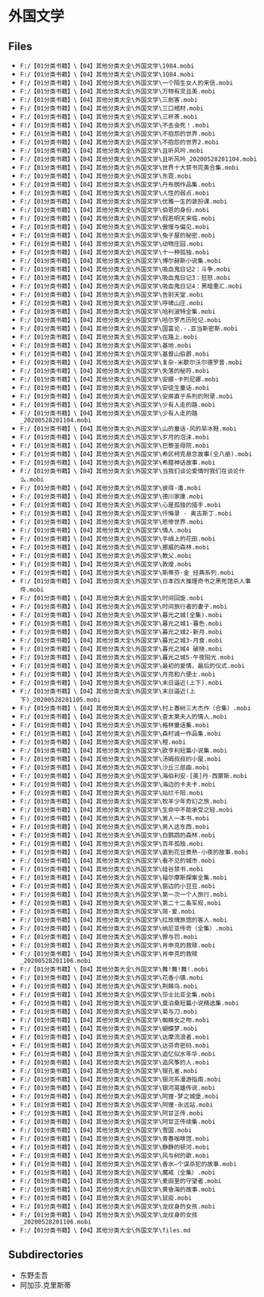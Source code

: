 # 外国文学

## Files

- `F:/【01分类书籍】\【04】其他分类大全\外国文学\1984.mobi`
- `F:/【01分类书籍】\【04】其他分类大全\外国文学\1Q84.mobi`
- `F:/【01分类书籍】\【04】其他分类大全\外国文学\一个陌生女人的来信.mobi`
- `F:/【01分类书籍】\【04】其他分类大全\外国文学\万物有灵且美.mobi`
- `F:/【01分类书籍】\【04】其他分类大全\外国文学\三劍客.mobi`
- `F:/【01分类书籍】\【04】其他分类大全\外国文学\三口棺材.mobi`
- `F:/【01分类书籍】\【04】其他分类大全\外国文学\三杯茶.mobi`
- `F:/【01分类书籍】\【04】其他分类大全\外国文学\不去会死！.mobi`
- `F:/【01分类书籍】\【04】其他分类大全\外国文学\不抱怨的世界.mobi`
- `F:/【01分类书籍】\【04】其他分类大全\外国文学\不抱怨的世界2.mobi`
- `F:/【01分类书籍】\【04】其他分类大全\外国文学\且听风吟.mobi`
- `F:/【01分类书籍】\【04】其他分类大全\外国文学\且听风吟_20200528201104.mobi`
- `F:/【01分类书籍】\【04】其他分类大全\外国文学\世界十大禁书完美合集.mobi`
- `F:/【01分类书籍】\【04】其他分类大全\外国文学\东霓.mobi`
- `F:/【01分类书籍】\【04】其他分类大全\外国文学\丹布朗作品集.mobi`
- `F:/【01分类书籍】\【04】其他分类大全\外国文学\人性的弱点.mobi`
- `F:/【01分类书籍】\【04】其他分类大全\外国文学\优雅一生的装扮课.mobi`
- `F:/【01分类书籍】\【04】其他分类大全\外国文学\伯恩的身份.mobi`
- `F:/【01分类书籍】\【04】其他分类大全\外国文学\假若明天来临.mobi`
- `F:/【01分类书籍】\【04】其他分类大全\外国文学\傲慢与偏见.mobi`
- `F:/【01分类书籍】\【04】其他分类大全\外国文学\兔子屋的秘密.mobi`
- `F:/【01分类书籍】\【04】其他分类大全\外国文学\动物庄园.mobi`
- `F:/【01分类书籍】\【04】其他分类大全\外国文学\十一种孤独.mobi`
- `F:/【01分类书籍】\【04】其他分类大全\外国文学\博尔赫斯小说集.mobi`
- `F:/【01分类书籍】\【04】其他分类大全\外国文学\吸血鬼日记2：斗争.mobi`
- `F:/【01分类书籍】\【04】其他分类大全\外国文学\吸血鬼日记3：狂怒.mobi`
- `F:/【01分类书籍】\【04】其他分类大全\外国文学\吸血鬼日记4：黑暗重汇.mobi`
- `F:/【01分类书籍】\【04】其他分类大全\外国文学\告别天堂.mobi`
- `F:/【01分类书籍】\【04】其他分类大全\外国文学\呼啸山庄.mobi`
- `F:/【01分类书籍】\【04】其他分类大全\外国文学\哈利波特全集.mobi`
- `F:/【01分类书籍】\【04】其他分类大全\外国文学\哈尔罗杰历险记.mobi`
- `F:/【01分类书籍】\【04】其他分类大全\外国文学\国富论.-.亚当斯密斯.mobi`
- `F:/【01分类书籍】\【04】其他分类大全\外国文学\在路上.mobi`
- `F:/【01分类书籍】\【04】其他分类大全\外国文学\基地.mobi`
- `F:/【01分类书籍】\【04】其他分类大全\外国文学\基督山伯爵.mobi`
- `F:/【01分类书籍】\【04】其他分类大全\外国文学\复杂-米歇尔沃尔德罗普.mobi`
- `F:/【01分类书籍】\【04】其他分类大全\外国文学\失落的秘符.mobi`
- `F:/【01分类书籍】\【04】其他分类大全\外国文学\安娜·卡列尼娜.mobi`
- `F:/【01分类书籍】\【04】其他分类大全\外国文学\安徒生童话.mobi`
- `F:/【01分类书籍】\【04】其他分类大全\外国文学\安房直子系列的附录.mobi`
- `F:/【01分类书籍】\【04】其他分类大全\外国文学\少有人走的路.mobi`
- `F:/【01分类书籍】\【04】其他分类大全\外国文学\少有人走的路_20200528201104.mobi`
- `F:/【01分类书籍】\【04】其他分类大全\外国文学\山的童话-风的旱冰鞋.mobi`
- `F:/【01分类书籍】\【04】其他分类大全\外国文学\岁月的泡沫.mobi`
- `F:/【01分类书籍】\【04】其他分类大全\外国文学\巴黎圣母院.mobi`
- `F:/【01分类书籍】\【04】其他分类大全\外国文学\希区柯克悬念故事(全八册).mobi`
- `F:/【01分类书籍】\【04】其他分类大全\外国文学\希腊神话故事.mobi`
- `F:/【01分类书籍】\【04】其他分类大全\外国文学\当我们谈论爱情时我们在谈论什么.mobi`
- `F:/【01分类书籍】\【04】其他分类大全\外国文学\彼得·潘.mobi`
- `F:/【01分类书籍】\【04】其他分类大全\外国文学\德川家康.mobi`
- `F:/【01分类书籍】\【04】其他分类大全\外国文学\心是孤独的猎手.mobi`
- `F:/【01分类书籍】\【04】其他分类大全\外国文学\忏悔录 - 奥古斯丁.mobi`
- `F:/【01分类书籍】\【04】其他分类大全\外国文学\悲惨世界.mobi`
- `F:/【01分类书籍】\【04】其他分类大全\外国文学\情人.mobi`
- `F:/【01分类书籍】\【04】其他分类大全\外国文学\手绢上的花田.mobi`
- `F:/【01分类书籍】\【04】其他分类大全\外国文学\挪威的森林.mobi`
- `F:/【01分类书籍】\【04】其他分类大全\外国文学\教父.mobi`
- `F:/【01分类书籍】\【04】其他分类大全\外国文学\敦煌.mobi`
- `F:/【01分类书籍】\【04】其他分类大全\外国文学\斯蒂芬·金_经典系列.mobi`
- `F:/【01分类书籍】\【04】其他分类大全\外国文学\日本四大推理奇书之黑死馆杀人事件.mobi`
- `F:/【01分类书籍】\【04】其他分类大全\外国文学\时间回旋.mobi`
- `F:/【01分类书籍】\【04】其他分类大全\外国文学\时间旅行者的妻子.mobi`
- `F:/【01分类书籍】\【04】其他分类大全\外国文学\暮光之城(全集).mobi`
- `F:/【01分类书籍】\【04】其他分类大全\外国文学\暮光之城1-暮色.mobi`
- `F:/【01分类书籍】\【04】其他分类大全\外国文学\暮光之城2-新月.mobi`
- `F:/【01分类书籍】\【04】其他分类大全\外国文学\暮光之城3-月食.mobi`
- `F:/【01分类书籍】\【04】其他分类大全\外国文学\暮光之城4 破晓.mobi`
- `F:/【01分类书籍】\【04】其他分类大全\外国文学\暮光之城5-午夜阳光.mobi`
- `F:/【01分类书籍】\【04】其他分类大全\外国文学\最初的爱情，最后的仪式.mobi`
- `F:/【01分类书籍】\【04】其他分类大全\外国文学\月亮和六便士.mobi`
- `F:/【01分类书籍】\【04】其他分类大全\外国文学\末日逼近(上下).mobi`
- `F:/【01分类书籍】\【04】其他分类大全\外国文学\末日逼近(上下)_20200528201105.mobi`
- `F:/【01分类书籍】\【04】其他分类大全\外国文学\村上春树三大杰作（合集）.mobi`
- `F:/【01分类书籍】\【04】其他分类大全\外国文学\查太莱夫人的情人.mobi`
- `F:/【01分类书籍】\【04】其他分类大全\外国文学\格林童话集.mobi`
- `F:/【01分类书籍】\【04】其他分类大全\外国文学\森村诚一作品集.mobi`
- `F:/【01分类书籍】\【04】其他分类大全\外国文学\橙.mobi`
- `F:/【01分类书籍】\【04】其他分类大全\外国文学\欧亨利短篇小说集.mobi`
- `F:/【01分类书籍】\【04】其他分类大全\外国文学\汤姆叔叔的小屋.mobi`
- `F:/【01分类书籍】\【04】其他分类大全\外国文学\沙丘三部曲.mobi`
- `F:/【01分类书籍】\【04】其他分类大全\外国文学\海伯利安-[美]丹·西蒙斯.mobi`
- `F:/【01分类书籍】\【04】其他分类大全\外国文学\海边的卡夫卡.mobi`
- `F:/【01分类书籍】\【04】其他分类大全\外国文学\灿烂千阳.mobi`
- `F:/【01分类书籍】\【04】其他分类大全\外国文学\牧羊少年奇幻之旅.mobi`
- `F:/【01分类书籍】\【04】其他分类大全\外国文学\生命中不能承受之轻.mobi`
- `F:/【01分类书籍】\【04】其他分类大全\外国文学\男人一本书.mobi`
- `F:/【01分类书籍】\【04】其他分类大全\外国文学\男人这东西.mobi`
- `F:/【01分类书籍】\【04】其他分类大全\外国文学\白鹦鹉的森林.mobi`
- `F:/【01分类书籍】\【04】其他分类大全\外国文学\百年孤独.mobi`
- `F:/【01分类书籍】\【04】其他分类大全\外国文学\直到花豆煮熟-小夜的故事.mobi`
- `F:/【01分类书籍】\【04】其他分类大全\外国文学\看不见的城市.mobi`
- `F:/【01分类书籍】\【04】其他分类大全\外国文学\硅谷禁书.mobi`
- `F:/【01分类书籍】\【04】其他分类大全\外国文学\福尔摩斯探案全集.mobi`
- `F:/【01分类书籍】\【04】其他分类大全\外国文学\窗边的小豆豆.mobi`
- `F:/【01分类书籍】\【04】其他分类大全\外国文学\第一次一个人旅行.mobi`
- `F:/【01分类书籍】\【04】其他分类大全\外国文学\第二十二条军规.mobi`
- `F:/【01分类书籍】\【04】其他分类大全\外国文学\简·爱.mobi`
- `F:/【01分类书籍】\【04】其他分类大全\外国文学\红玫瑰旅馆的客人.mobi`
- `F:/【01分类书籍】\【04】其他分类大全\外国文学\纳尼亚传奇（全集）.mobi`
- `F:/【01分类书籍】\【04】其他分类大全\外国文学\罪与罚.mobi`
- `F:/【01分类书籍】\【04】其他分类大全\外国文学\肖申克的救赎.mobi`
- `F:/【01分类书籍】\【04】其他分类大全\外国文学\肖申克的救赎_20200528201106.mobi`
- `F:/【01分类书籍】\【04】其他分类大全\外国文学\舞!舞!舞!.mobi`
- `F:/【01分类书籍】\【04】其他分类大全\外国文学\花香小镇.mobi`
- `F:/【01分类书籍】\【04】其他分类大全\外国文学\荆棘鸟.mobi`
- `F:/【01分类书籍】\【04】其他分类大全\外国文学\莎士比亚全集.mobi`
- `F:/【01分类书籍】\【04】其他分类大全\外国文学\莫泊桑短篇小说精选集.mobi`
- `F:/【01分类书籍】\【04】其他分类大全\外国文学\菊与刀.mobi`
- `F:/【01分类书籍】\【04】其他分类大全\外国文学\蜘蛛女之吻.mobi`
- `F:/【01分类书籍】\【04】其他分类大全\外国文学\蝴蝶梦.mobi`
- `F:/【01分类书籍】\【04】其他分类大全\外国文学\达摩流浪者.mobi`
- `F:/【01分类书籍】\【04】其他分类大全\外国文学\达芬奇密码.mobi`
- `F:/【01分类书籍】\【04】其他分类大全\外国文学\追忆似水年华.mobi`
- `F:/【01分类书籍】\【04】其他分类大全\外国文学\追风筝的人.mobi`
- `F:/【01分类书籍】\【04】其他分类大全\外国文学\银孔雀.mobi`
- `F:/【01分类书籍】\【04】其他分类大全\外国文学\银河系漫游指南.mobi`
- `F:/【01分类书籍】\【04】其他分类大全\外国文学\银河英雄传说.mobi`
- `F:/【01分类书籍】\【04】其他分类大全\外国文学\阿狸·梦之城堡.mobi`
- `F:/【01分类书籍】\【04】其他分类大全\外国文学\阿狸·永远站.mobi`
- `F:/【01分类书籍】\【04】其他分类大全\外国文学\阿甘正传.mobi`
- `F:/【01分类书籍】\【04】其他分类大全\外国文学\阿甘正传续集.mobi`
- `F:/【01分类书籍】\【04】其他分类大全\外国文学\雪国.mobi`
- `F:/【01分类书籍】\【04】其他分类大全\外国文学\青春咖啡馆.mobi`
- `F:/【01分类书籍】\【04】其他分类大全\外国文学\静静的顿河.mobi`
- `F:/【01分类书籍】\【04】其他分类大全\外国文学\风与树的歌.mobi`
- `F:/【01分类书籍】\【04】其他分类大全\外国文学\香水—个谋杀犯的故事.mobi`
- `F:/【01分类书籍】\【04】其他分类大全\外国文学\魔戒（全集）.mobi`
- `F:/【01分类书籍】\【04】其他分类大全\外国文学\麦田里的守望者.mobi`
- `F:/【01分类书籍】\【04】其他分类大全\外国文学\黄昏海的故事.mobi`
- `F:/【01分类书籍】\【04】其他分类大全\外国文学\鼠疫.mobi`
- `F:/【01分类书籍】\【04】其他分类大全\外国文学\龙纹身的女孩.mobi`
- `F:/【01分类书籍】\【04】其他分类大全\外国文学\龙纹身的女孩_20200528201106.mobi`
- `F:/【01分类书籍】\【04】其他分类大全\外国文学\files.md`

## Subdirectories

- 东野圭吾
- 阿加莎.克里斯蒂

